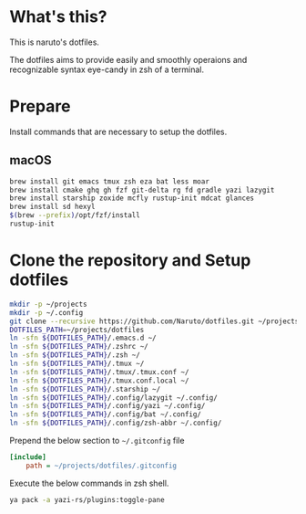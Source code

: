 # What's this?

This is naruto's dotfiles.

The dotfiles aims to provide easily and smoothly operaions and recognizable syntax eye-candy in zsh of a terminal.

# Prepare

Install commands that are necessary to setup the dotfiles.

## macOS

```bash
brew install git emacs tmux zsh eza bat less moar
brew install cmake ghq gh fzf git-delta rg fd gradle yazi lazygit
brew install starship zoxide mcfly rustup-init mdcat glances
brew install sd hexyl
$(brew --prefix)/opt/fzf/install
rustup-init
```

# Clone the repository and Setup dotfiles

```bash
mkdir -p ~/projects
mkdir -p ~/.config
git clone --recursive https://github.com/Naruto/dotfiles.git ~/projects/dotfiles
DOTFILES_PATH=~/projects/dotfiles
ln -sfn ${DOTFILES_PATH}/.emacs.d ~/
ln -sfn ${DOTFILES_PATH}/.zshrc ~/
ln -sfn ${DOTFILES_PATH}/.zsh ~/
ln -sfn ${DOTFILES_PATH}/.tmux ~/
ln -sfn ${DOTFILES_PATH}/.tmux/.tmux.conf ~/
ln -sfn ${DOTFILES_PATH}/.tmux.conf.local ~/
ln -sfn ${DOTFILES_PATH}/.starship ~/
ln -sfn ${DOTFILES_PATH}/.config/lazygit ~/.config/
ln -sfn ${DOTFILES_PATH}/.config/yazi ~/.config/
ln -sfn ${DOTFILES_PATH}/.config/bat ~/.config/
ln -sfn ${DOTFILES_PATH}/.config/zsh-abbr ~/.config/
```

Prepend the below section to `~/.gitconfig` file

```ini
[include]
    path = ~/projects/dotfiles/.gitconfig
```

Execute the below commands in zsh shell.

```bash
ya pack -a yazi-rs/plugins:toggle-pane
```
